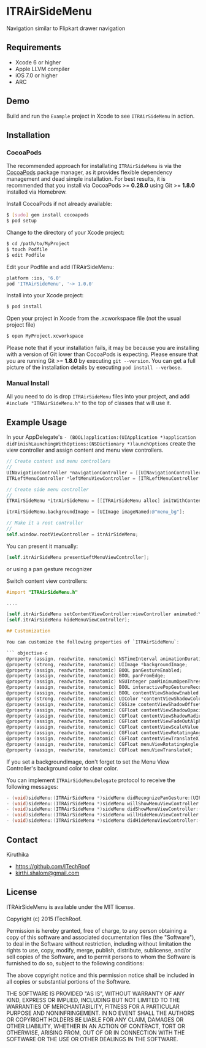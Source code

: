# ITRAirSideMenu

Navigation similar to Flipkart drawer navigation

## Requirements
* Xcode 6 or higher
* Apple LLVM compiler
* iOS 7.0 or higher
* ARC

## Demo

Build and run the `Example` project in Xcode to see `ITRAirSideMenu` in action.

## Installation

### CocoaPods

The recommended approach for installating `ITRAirSideMenu` is via the [CocoaPods](http://cocoapods.org/) package manager, as it provides flexible dependency management and dead simple installation.
For best results, it is recommended that you install via CocoaPods >= **0.28.0** using Git >= **1.8.0** installed via Homebrew.

Install CocoaPods if not already available:

``` bash
$ [sudo] gem install cocoapods
$ pod setup
```

Change to the directory of your Xcode project:

``` bash
$ cd /path/to/MyProject
$ touch Podfile
$ edit Podfile
```

Edit your Podfile and add ITRAirSideMenu:

``` bash
platform :ios, '6.0'
pod 'ITRAirSideMenu', '~> 1.0.0'
```

Install into your Xcode project:

``` bash
$ pod install
```

Open your project in Xcode from the .xcworkspace file (not the usual project file)

``` bash
$ open MyProject.xcworkspace
```

Please note that if your installation fails, it may be because you are installing with a version of Git lower than CocoaPods is expecting. Please ensure that you are running Git >= **1.8.0** by executing `git --version`. You can get a full picture of the installation details by executing `pod install --verbose`.

### Manual Install

All you need to do is drop `ITRAirSideMenu` files into your project, and add `#include "ITRAirSideMenu.h"` to the top of classes that will use it.

## Example Usage

In your AppDelegate's `- (BOOL)application:(UIApplication *)application didFinishLaunchingWithOptions:(NSDictionary *)launchOptions` create the view controller and assign content and menu view controllers.

``` objective-c
// Create content and menu controllers
//
UINavigationController *navigationController = [[UINavigationController alloc] initWithRootViewController:[ITRFirstViewController controller]];
ITRLeftMenuController *leftMenuViewController = [ITRLeftMenuController controller];

// Create side menu controller
//
ITRAirSideMenu *itrAirSideMenu = [[ITRAirSideMenu alloc] initWithContentViewController:navigationController leftMenuViewController:leftMenuViewController];

itrAirSideMenu.backgroundImage = [UIImage imageNamed:@"menu_bg"];

// Make it a root controller
//
self.window.rootViewController = itrAirSideMenu;
```

You can present it manually:

```objective-c
[self.itrAirSideMenu presentLeftMenuViewController];
```

or using a pan gesture recognizer

Switch content view controllers:

```objective-c
#import "ITRAirSideMenu.h"

....

[self.itrAirSideMenu setContentViewController:viewController animated:YES];
[self.itrAirSideMenu hideMenuViewController];

## Customization

You can customize the following properties of `ITRAirSideMenu`:

``` objective-c
@property (assign, readwrite, nonatomic) NSTimeInterval animationDuration;
@property (strong, readwrite, nonatomic) UIImage *backgroundImage;
@property (assign, readwrite, nonatomic) BOOL panGestureEnabled;
@property (assign, readwrite, nonatomic) BOOL panFromEdge;
@property (assign, readwrite, nonatomic) NSUInteger panMinimumOpenThreshold;
@property (assign, readwrite, nonatomic) BOOL interactivePopGestureRecognizerEnabled;
@property (assign, readwrite, nonatomic) BOOL contentViewShadowEnabled;
@property (strong, readwrite, nonatomic) UIColor *contentViewShadowColor;
@property (assign, readwrite, nonatomic) CGSize contentViewShadowOffset;
@property (assign, readwrite, nonatomic) CGFloat contentViewShadowOpacity;
@property (assign, readwrite, nonatomic) CGFloat contentViewShadowRadius;
@property (assign, readwrite, nonatomic) CGFloat contentViewFadeOutAlpha;
@property (assign, readwrite, nonatomic) CGFloat contentViewScaleValue;
@property (assign, readwrite, nonatomic) CGFloat contentViewRotatingAngle;
@property (assign, readwrite, nonatomic) CGFloat contentViewTranslateX;
@property (assign, readwrite, nonatomic) CGFloat menuViewRotatingAngle;
@property (assign, readwrite, nonatomic) CGFloat menuViewTranslateX;

```

If you set a backgroundImage, don't forget to set the Menu View Controller's background color to clear color.

You can implement `ITRAirSideMenuDelegate` protocol to receive the following messages:

```objective-c
- (void)sideMenu:(ITRAirSideMenu *)sideMenu didRecognizePanGesture:(UIPanGestureRecognizer *)recognizer;
- (void)sideMenu:(ITRAirSideMenu *)sideMenu willShowMenuViewController:(UIViewController *)menuViewController;
- (void)sideMenu:(ITRAirSideMenu *)sideMenu didShowMenuViewController:(UIViewController *)menuViewController;
- (void)sideMenu:(ITRAirSideMenu *)sideMenu willHideMenuViewController:(UIViewController *)menuViewController;
- (void)sideMenu:(ITRAirSideMenu *)sideMenu didHideMenuViewController:(UIViewController *)menuViewController;
```

## Contact

Kiruthika

- https://github.com/ITechRoof
- kirthi.shalom@gmail.com

## License

ITRAirSideMenu is available under the MIT license.

Copyright (c) 2015 ITechRoof.

Permission is hereby granted, free of charge, to any person obtaining a copy of this software and associated documentation files (the "Software"), to deal in the Software without restriction, including without limitation the rights to use, copy, modify, merge, publish, distribute, sublicense, and/or sell copies of the Software, and to permit persons to whom the Software is furnished to do so, subject to the following conditions:

The above copyright notice and this permission notice shall be included in all copies or substantial portions of the Software.

THE SOFTWARE IS PROVIDED "AS IS", WITHOUT WARRANTY OF ANY KIND, EXPRESS OR IMPLIED, INCLUDING BUT NOT LIMITED TO THE WARRANTIES OF MERCHANTABILITY, FITNESS FOR A PARTICULAR PURPOSE AND NONINFRINGEMENT. IN NO EVENT SHALL THE AUTHORS OR COPYRIGHT HOLDERS BE LIABLE FOR ANY CLAIM, DAMAGES OR OTHER LIABILITY, WHETHER IN AN ACTION OF CONTRACT, TORT OR OTHERWISE, ARISING FROM, OUT OF OR IN CONNECTION WITH THE SOFTWARE OR THE USE OR OTHER DEALINGS IN THE SOFTWARE.

```

